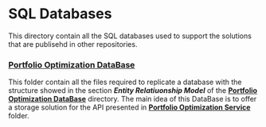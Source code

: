# SQL Databases
This directory contain all the SQL databases used to support the solutions that are publisehd in other repositories.

### [Portfolio Optimization DataBase](https://github.com/JuanPChicaC/DataBases/tree/main/SQL/Portfolio%20Optimization%20DataBase)
This folder contain all the files required to replicate a database with the structure showed in the section ***Entity Relatiuonship Model*** of the [**Portfolio Optimization DataBase**](https://github.com/JuanPChicaC/DataBases/tree/main/SQL/Portfolio%20Optimization%20DataBase) directory. The main idea of this DataBase is to offer a storage solution for the  API presented in [**Portfolio Optimization Service**](https://github.com/JuanPChicaC/WebDevelopment/tree/main/API/Portfolio%20Optimization%20Service) folder.
